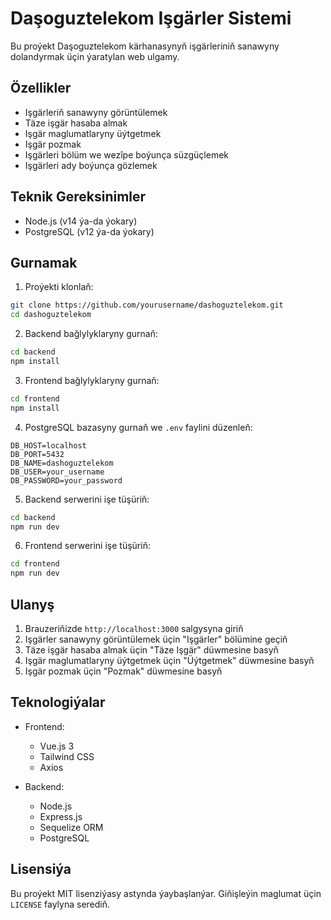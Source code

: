 # Daşoguztelekom Işgärler Sistemi

Bu proýekt Daşoguztelekom kärhanasynyň işgärleriniň sanawyny dolandyrmak üçin ýaratylan web ulgamy.

## Özellikler

- Işgärleriň sanawyny görüntülemek
- Täze işgär hasaba almak
- Işgär maglumatlaryny üýtgetmek
- Işgär pozmak
- Işgärleri bölüm we wezîpe boýunça süzgüçlemek
- Işgärleri ady boýunça gözlemek

## Teknik Gereksinimler

- Node.js (v14 ýa-da ýokary)
- PostgreSQL (v12 ýa-da ýokary)

## Gurnamak

1. Proýekti klonlaň:
```bash
git clone https://github.com/yourusername/dashoguztelekom.git
cd dashoguztelekom
```

2. Backend bağlylyklaryny gurnaň:
```bash
cd backend
npm install
```

3. Frontend bağlylyklaryny gurnaň:
```bash
cd frontend
npm install
```

4. PostgreSQL bazasyny gurnaň we `.env` faylini düzenleň:
```env
DB_HOST=localhost
DB_PORT=5432
DB_NAME=dashoguztelekom
DB_USER=your_username
DB_PASSWORD=your_password
```

5. Backend serwerini işe tüşüriň:
```bash
cd backend
npm run dev
```

6. Frontend serwerini işe tüşüriň:
```bash
cd frontend
npm run dev
```

## Ulanyş

1. Brauzeriňizde `http://localhost:3000` salgysyna giriň
2. Işgärler sanawyny görüntülemek üçin "Işgärler" bölümine geçiň
3. Täze işgär hasaba almak üçin "Täze Işgär" düwmesine basyň
4. Işgär maglumatlaryny üýtgetmek üçin "Üýtgetmek" düwmesine basyň
5. Işgär pozmak üçin "Pozmak" düwmesine basyň

## Teknologiýalar

- Frontend:
  - Vue.js 3
  - Tailwind CSS
  - Axios

- Backend:
  - Node.js
  - Express.js
  - Sequelize ORM
  - PostgreSQL

## Lisensiýa

Bu proýekt MIT lisenziýasy astynda ýaybaşlanýar. Giňişleýin maglumat üçin `LICENSE` faylyna serediň. 